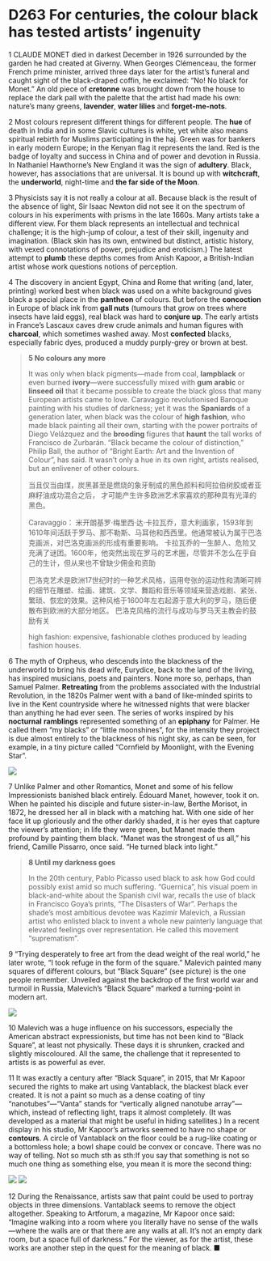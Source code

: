 # D263 For centuries, the colour black has tested artists’ ingenuity
1 CLAUDE MONET died in darkest December in 1926 surrounded by the garden he had created at Giverny. When Georges Clémenceau, the former French prime minister, arrived three days later for the artist’s funeral and caught sight of the black-draped coffin, he exclaimed: “No! No black for Monet.” An old piece of **cretonne** was brought down from the house to replace the dark pall with the palette that the artist had made his own: nature’s many greens, **lavender**, **water lilies** and **forget-me-nots**.

2 Most colours represent different things for different people. The **hue** of death in India and in some Slavic cultures is white, yet white also means spiritual rebirth for Muslims participating in the haj. Green was for bankers in early modern Europe; in the Kenyan flag it represents the land. Red is the badge of loyalty and success in China and of power and devotion in Russia. In Nathaniel Hawthorne’s New England it was the sign of **adultery**. Black, however, has associations that are universal. It is bound up with **witchcraft**, the **underworld**, night-time and **the far side of the Moon**.

3 Physicists say it is not really a colour at all. Because black is the result of the absence of light, Sir Isaac Newton did not see it on the spectrum of colours in his experiments with prisms in the late 1660s. Many artists take a different view. For them black represents an intellectual and technical challenge; it is the high-jump of colour, a test of their skill, ingenuity and imagination. (Black skin has its own, entwined but distinct, artistic history, with vexed connotations of power, prejudice and eroticism.)
The latest attempt to **plumb** these depths comes from Anish Kapoor, a British-Indian artist whose work questions notions of perception.

4 The discovery in ancient Egypt, China and Rome that writing (and, later, printing) worked best when black was used on a white background gives black a special place in the **pantheon** of colours. But before the **concoction** in Europe of black ink from **gall nuts** (tumours that grow on trees where insects have laid eggs), real black was hard to **conjure up**. The early artists in France’s Lascaux caves drew crude animals and human figures with **charcoal**, which sometimes washed away. Most **confected** blacks, especially fabric dyes, produced a muddy purply-grey or brown at best.

> **5 No colours any more**
>
> It was only when black pigments—made from coal, **lampblack** or even burned **ivory**—were successfully mixed with **gum arabic** or **linseed oil** that it became possible to create the black gloss that many European artists came to love. Caravaggio revolutionised Baroque painting with his studies of darkness; yet it was the **Spaniards** of a generation later, when black was the colour of **high fashion**, who made black painting all their own, starting with the power portraits of Diego Velázquez and the **brooding** figures that **haunt** the tall works of Francisco de Zurbarán. “Black became the colour of distinction,” Philip Ball, the author of “Bright Earth: Art and the Invention of Colour”, has said. It wasn’t only a hue in its own right, artists realised, but an enlivener of other colours.
>
> 当且仅当由煤，炭黑甚至是燃烧的象牙制成的黑色颜料和阿拉伯树胶或者亚麻籽油成功混合之后， 才可能产生许多欧洲艺术家喜欢的那种具有光泽的黑色。
>
> Caravaggio： 米开朗基罗·梅里西·达·卡拉瓦乔，意大利画家，1593年到1610年间活跃于罗马、那不勒斯、马耳他和西西里。他通常被认为属于巴洛克画派，对巴洛克画派的形成有重要影响。 卡拉瓦乔的一生醉人、危险又充满了谜团。1600年，他突然出现在罗马的艺术圈，尽管并不怎么在乎自己的生计，但从来也不曾缺少佣金和资助
>
> 巴洛克艺术是欧洲17世纪时的一种艺术风格，运用夸张的运动性和清晰可辨的细节在雕塑、绘画、建筑、文学、舞蹈和音乐等领域来营造戏剧、紧张、繁琐、恢宏的效果。这种风格于1600年左右起源于意大利的罗马，随后便散布到欧洲的大部分地区。 巴洛克风格的流行与成功与罗马天主教会的鼓励有关
>
> high fashion: expensive, fashionable clothes produced by leading fashion houses.
>

6 The myth of Orpheus, who descends into the blackness of the underworld to bring his dead wife, Eurydice, back to the land of the living, has inspired musicians, poets and painters. None more so, perhaps, than Samuel Palmer. **Retreating** from the problems associated with the Industrial Revolution, in the 1820s Palmer went with a band of like-minded spirits to live in the Kent countryside where he witnessed nights that were blacker than anything he had ever seen. The series of works inspired by his **nocturnal** **ramblings** represented something of an **epiphany** for Palmer. He called them “my blacks” or “little moonshines”, for the intensity they project is due almost entirely to the blackness of his night sky, as can be seen, for example, in a tiny picture called “Cornfield by Moonlight, with the Evening Star”.

![](./img/boxcnrpjJ3M5iV4WYfX8Gd26YAh.png)

7 Unlike Palmer and other Romantics, Monet and some of his fellow Impressionists banished black entirely. Édouard Manet, however, took it on. When he painted his disciple and future sister-in-law, Berthe Morisot, in 1872, he dressed her all in black with a matching hat. With one side of her face lit up gloriously and the other darkly shaded, it is her eyes that capture the viewer’s attention; in life they were green, but Manet made them profound by painting them black. “Manet was the strongest of us all,” his friend, Camille Pissarro, once said. “He turned black into light.”

> **8 Until my darkness goes**
>
> In the 20th century, Pablo Picasso used black to ask how God could possibly exist amid so much suffering. “Guernica”, his visual poem in black-and-white about the Spanish civil war, recalls the use of black in Francisco Goya’s prints, “The Disasters of War”. Perhaps the shade’s most ambitious devotee was Kazimir Malevich, a Russian artist who enlisted black to invent a whole new painterly language that elevated feelings over representation. He called this movement “suprematism”.
>

9 “Trying desperately to free art from the dead weight of the real world,” he later wrote, “I took refuge in the form of the square.” Malevich painted many squares of different colours, but “Black Square” (see picture) is the one people remember. Unveiled against the backdrop of the first world war and turmoil in Russia, Malevich’s “Black Square” marked a turning-point in modern art.

![](./img/boxcnvwKfBcaQA4EDqlTfNbpAWe.png)

10 Malevich was a huge influence on his successors, especially the American abstract expressionists, but time has not been kind to “Black Square”, at least not physically. These days it is shrunken, cracked and slightly miscoloured. All the same, the challenge that it represented to artists is as powerful as ever.

11 It was exactly a century after “Black Square”, in 2015, that Mr Kapoor secured the rights to make art using Vantablack, the blackest black ever created. It is not a paint so much as a dense coating of tiny “nanotubes”—“Vanta” stands for “vertically aligned nanotube array”—which, instead of reflecting light, traps it almost completely. (It was developed as a material that might be useful in hiding satellites.) In a recent display in his studio, Mr Kapoor’s artworks seemed to have no shape or **contours**. A circle of Vantablack on the floor could be a rug-like coating or a bottomless hole; a bowl shape could be convex or concave. There was no way of telling.
Not so much sth as sth:If you say that something is not so much one thing as something else, you mean it is more the second thing:

![](./img/boxcnLojkwmqXc7DKaGEOupG8tc.png)
![](./img/boxcna49wFTmiHWm3BpvNjsKWUc.png)

12 During the Renaissance, artists saw that paint could be used to portray objects in three dimensions. Vantablack seems to remove the object altogether. Speaking to Artforum, a magazine, Mr Kapoor once said: “Imagine walking into a room where you literally have no sense of the walls—where the walls are or that there are any walls at all. It’s not an empty dark room, but a space full of darkness.” For the viewer, as for the artist, these works are another step in the quest for the meaning of black. ■

